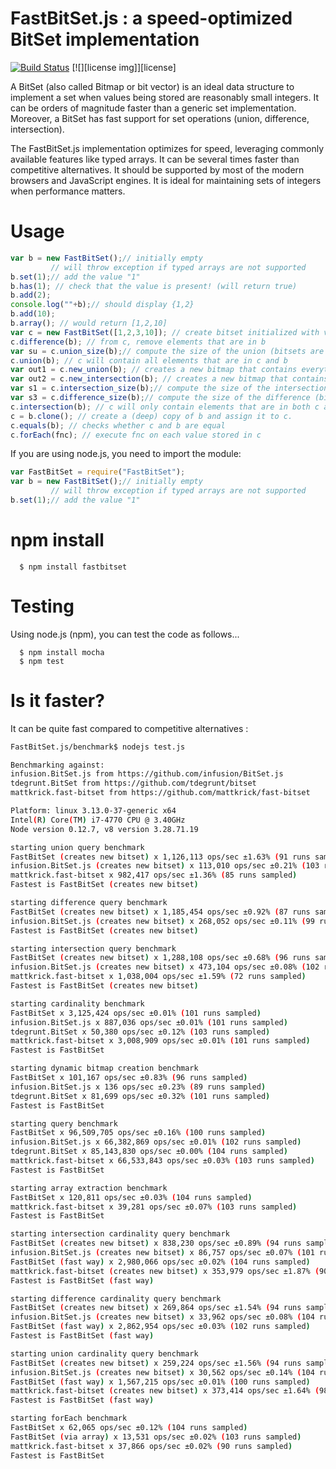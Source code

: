 # FastBitSet.js : a speed-optimized BitSet implementation
[![Build Status](https://travis-ci.org/lemire/FastBitSet.js.png)](https://travis-ci.org/lemire/FastBitSet.js)
[![][license img]][license]

A BitSet  (also called Bitmap or bit vector) is an ideal data structure to implement a
set when values being stored are reasonably small integers. It can be orders of magnitude
faster than a generic set implementation. Moreover, a BitSet has fast support for set
operations (union, difference, intersection).

The FastBitSet.js implementation optimizes for speed, leveraging commonly available features
like typed arrays. It can be several times faster than competitive alternatives. It should be supported by most of the modern browsers and JavaScript
engines.  It is ideal for maintaining sets of integers when performance matters.

Usage
===

```javascript
var b = new FastBitSet();// initially empty
         // will throw exception if typed arrays are not supported
b.set(1);// add the value "1"
b.has(1); // check that the value is present! (will return true)
b.add(2);
console.log(""+b);// should display {1,2}
b.add(10);
b.array(); // would return [1,2,10]
var c = new FastBitSet([1,2,3,10]); // create bitset initialized with values 1,2,3,10
c.difference(b); // from c, remove elements that are in b
var su = c.union_size(b);// compute the size of the union (bitsets are unchanged)
c.union(b); // c will contain all elements that are in c and b
var out1 = c.new_union(b); // creates a new bitmap that contains everything in c and b 
var out2 = c.new_intersection(b); // creates a new bitmap that contains everything that is in both c and b 
var s1 = c.intersection_size(b);// compute the size of the intersection (bitsets are unchanged)
var s3 = c.difference_size(b);// compute the size of the difference (bitsets are unchanged)
c.intersection(b); // c will only contain elements that are in both c and b
c = b.clone(); // create a (deep) copy of b and assign it to c.
c.equals(b); // checks whether c and b are equal
c.forEach(fnc); // execute fnc on each value stored in c
```

If you are using node.js, you need to import the module:

```javascript
var FastBitSet = require("FastBitSet");
var b = new FastBitSet();// initially empty
         // will throw exception if typed arrays are not supported
b.set(1);// add the value "1"
```
npm install
===

      $ npm install fastbitset

Testing
===

Using node.js (npm), you can test the code as follows...

      $ npm install mocha
      $ npm test



Is it faster?
===

It can be quite fast compared to competitive alternatives :

```bash
FastBitSet.js/benchmark$ nodejs test.js

Benchmarking against:
infusion.BitSet.js from https://github.com/infusion/BitSet.js
tdegrunt.BitSet from https://github.com/tdegrunt/bitset
mattkrick.fast-bitset from https://github.com/mattkrick/fast-bitset

Platform: linux 3.13.0-37-generic x64
Intel(R) Core(TM) i7-4770 CPU @ 3.40GHz
Node version 0.12.7, v8 version 3.28.71.19

starting union query benchmark
FastBitSet (creates new bitset) x 1,126,113 ops/sec ±1.63% (91 runs sampled)
infusion.BitSet.js (creates new bitset) x 113,010 ops/sec ±0.21% (103 runs sampled)
mattkrick.fast-bitset x 982,417 ops/sec ±1.36% (85 runs sampled)
Fastest is FastBitSet (creates new bitset)

starting difference query benchmark
FastBitSet (creates new bitset) x 1,185,454 ops/sec ±0.92% (87 runs sampled)
infusion.BitSet.js (creates new bitset) x 268,052 ops/sec ±0.11% (99 runs sampled)
Fastest is FastBitSet (creates new bitset)

starting intersection query benchmark
FastBitSet (creates new bitset) x 1,288,108 ops/sec ±0.68% (96 runs sampled)
infusion.BitSet.js (creates new bitset) x 473,104 ops/sec ±0.08% (102 runs sampled)
mattkrick.fast-bitset x 1,038,004 ops/sec ±1.59% (72 runs sampled)
Fastest is FastBitSet (creates new bitset)

starting cardinality benchmark
FastBitSet x 3,125,424 ops/sec ±0.01% (101 runs sampled)
infusion.BitSet.js x 887,036 ops/sec ±0.01% (101 runs sampled)
tdegrunt.BitSet x 50,380 ops/sec ±0.12% (103 runs sampled)
mattkrick.fast-bitset x 3,008,909 ops/sec ±0.01% (101 runs sampled)
Fastest is FastBitSet

starting dynamic bitmap creation benchmark
FastBitSet x 101,167 ops/sec ±0.83% (96 runs sampled)
infusion.BitSet.js x 136 ops/sec ±0.23% (89 runs sampled)
tdegrunt.BitSet x 81,699 ops/sec ±0.32% (101 runs sampled)
Fastest is FastBitSet

starting query benchmark
FastBitSet x 96,509,705 ops/sec ±0.16% (100 runs sampled)
infusion.BitSet.js x 66,382,869 ops/sec ±0.01% (102 runs sampled)
tdegrunt.BitSet x 85,143,830 ops/sec ±0.00% (104 runs sampled)
mattkrick.fast-bitset x 66,533,843 ops/sec ±0.03% (103 runs sampled)
Fastest is FastBitSet

starting array extraction benchmark
FastBitSet x 120,811 ops/sec ±0.03% (104 runs sampled)
mattkrick.fast-bitset x 39,281 ops/sec ±0.07% (103 runs sampled)
Fastest is FastBitSet

starting intersection cardinality query benchmark
FastBitSet (creates new bitset) x 838,230 ops/sec ±0.89% (94 runs sampled)
infusion.BitSet.js (creates new bitset) x 86,757 ops/sec ±0.07% (101 runs sampled)
FastBitSet (fast way) x 2,980,066 ops/sec ±0.02% (104 runs sampled)
mattkrick.fast-bitset (creates new bitset) x 353,979 ops/sec ±1.87% (90 runs sampled)
Fastest is FastBitSet (fast way)

starting difference cardinality query benchmark
FastBitSet (creates new bitset) x 269,864 ops/sec ±1.54% (94 runs sampled)
infusion.BitSet.js (creates new bitset) x 33,962 ops/sec ±0.08% (104 runs sampled)
FastBitSet (fast way) x 2,862,954 ops/sec ±0.03% (102 runs sampled)
Fastest is FastBitSet (fast way)

starting union cardinality query benchmark
FastBitSet (creates new bitset) x 259,224 ops/sec ±1.56% (94 runs sampled)
infusion.BitSet.js (creates new bitset) x 30,562 ops/sec ±0.14% (104 runs sampled)
FastBitSet (fast way) x 1,567,215 ops/sec ±0.01% (100 runs sampled)
mattkrick.fast-bitset (creates new bitset) x 373,414 ops/sec ±1.64% (98 runs sampled)
Fastest is FastBitSet (fast way)

starting forEach benchmark
FastBitSet x 62,065 ops/sec ±0.12% (104 runs sampled)
FastBitSet (via array) x 13,531 ops/sec ±0.02% (103 runs sampled)
mattkrick.fast-bitset x 37,866 ops/sec ±0.02% (90 runs sampled)
Fastest is FastBitSet

```


